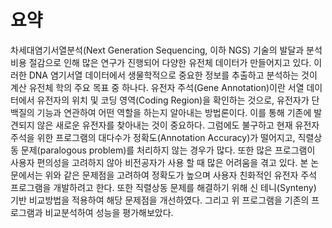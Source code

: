 # 요약

차세대염기서열분석(Next Generation Sequencing, 이하 NGS) 기술의 발달과 분석 비용 절감으로 인해 많은 연구가 진행되어 다양한 유전체 데이터가 
만들어지고 있다. 이러한 DNA 염기서열 데이터에서 생물학적으로 중요한 정보를 추출하고 분석하는 것이 계산 유전체 학의 주요 목표 중 하나다. 
유전자 주석(Gene Annotation)이란 서열 데이터에서 유전자의 위치 및 코딩 영역(Coding Region)을 확인하는 것으로, 유전자가 단백질의 기능과 
연관하여 어떤 역할을 하는지 알아내는 방법론이다. 이를 통해 기존에 발견되지 않은 새로운 유전자를 찾아내는 것이 중요하다. 그럼에도 불구하고
현재 유전자 주석을 위한 프로그램의 대다수가 정확도(Annotation Accuracy)가 떨어지고, 직렬상동 문제(paralogous problem)를 처리하지 않는 경우가 
많다. 또한 많은 프로그램이 사용자 편의성을 고려하지 않아 비전공자가 사용 할 때 많은 어려움을 겪고 있다. 본 논문에서는 위와 같은 문제점을 
고려하여 정확도가 높으며 사용자 친화적인 유전자 주석 프로그램을 개발하려고 한다. 또한 직렬상동 문제를 해결하기 위해 신 테니(Synteny) 기반 
비교방법을 적용하여 해당 문제점을 개선하였다. 그리고 위 프로그램을 기존의 프로그램과 비교분석하여 성능을 평가해보았다. 

